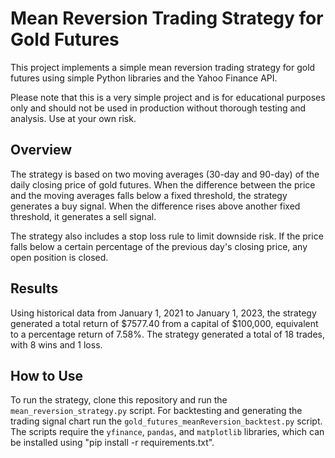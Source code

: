 # Mean Reversion Trading Strategy for Gold Futures

This project implements a simple mean reversion trading strategy for gold futures using simple Python libraries and the Yahoo Finance API.

Please note that this is a very simple project and is for educational purposes only and should not be used in production without thorough testing and analysis. Use at your own risk.

## Overview

The strategy is based on two moving averages (30-day and 90-day) of the daily closing price of gold futures. When the difference between the price and the moving averages falls below a fixed threshold, the strategy generates a buy signal. When the difference rises above another fixed threshold, it generates a sell signal.

The strategy also includes a stop loss rule to limit downside risk. If the price falls below a certain percentage of the previous day's closing price, any open position is closed.

## Results

Using historical data from January 1, 2021 to January 1, 2023, the strategy generated a total return of $7577.40 from a capital of $100,000, equivalent to a percentage return of 7.58%. The strategy generated a total of 18 trades, with 8 wins and 1 loss.

## How to Use

To run the strategy, clone this repository and run the `mean_reversion_strategy.py` script. For backtesting and generating the trading signal chart run the `gold_futures_meanReversion_backtest.py` script. The scripts require the `yfinance`, `pandas`, and `matplotlib` libraries, which can be installed using "pip install -r requirements.txt".

